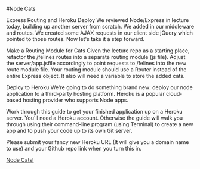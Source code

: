#Node Cats

Express Routing and Heroku Deploy
We reviewed Node/Express in lecture today, building up another server from scratch. We added in our middleware and routes. We created some AJAX requests in our client side jQuery which pointed to those routes. Now let's take it a step forward.

Make a Routing Module for Cats
Given the lecture repo as a starting place, refactor the /felines routes into a separate routing module (js file). Adjust the server/app.jsfile accordingly to point requests to /felines into the new route module file. Your routing module should use a Router instead of the entire Express object. It also will need a variable to store the added cats.

Deploy to Heroku
We're going to do something brand new: deploy our node application to a third-party hosting platform. Heroku is a popular cloud-based hosting provider who supports Node apps.

Work through this guide to get your finished application up on a Heroku server. You'll need a Heroku account. Otherwise the guide will walk you through using their command-line program (using Terminal) to create a new app and to push your code up to its own Git server.

Please submit your fancy new Heroku URL (It will give you a domain name to use) and your Github repo link when you turn this in.

[Node Cats!](http://nodecats.herokuapp.com/)
